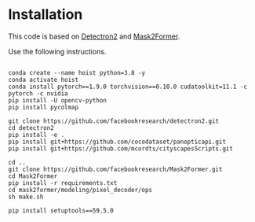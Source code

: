 # Installation

This code is based on [Detectron2](https://github.com/facebookresearch/detectron2) and [Mask2Former](https://github.com/facebookresearch/Mask2Former).

Use the following instructions.

```

conda create --name hoist python=3.8 -y
conda activate hoist
conda install pytorch==1.9.0 torchvision==0.10.0 cudatoolkit=11.1 -c pytorch -c nvidia
pip install -U opencv-python
pip install pycolmap

git clone https://github.com/facebookresearch/detectron2.git
cd detectron2
pip install -e .
pip install git+https://github.com/cocodataset/panopticapi.git
pip install git+https://github.com/mcordts/cityscapesScripts.git

cd ..
git clone https://github.com/facebookresearch/Mask2Former.git
cd Mask2Former
pip install -r requirements.txt
cd mask2former/modeling/pixel_decoder/ops
sh make.sh

pip install setuptools==59.5.0

```

